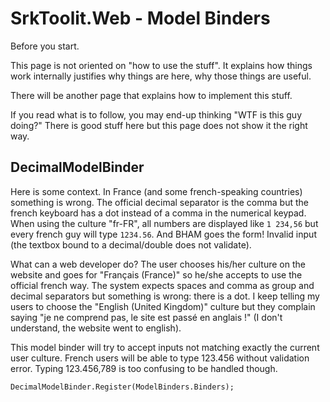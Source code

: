 SrkToolit.Web - Model Binders
=============================

Before you start.

This page is not oriented on "how to use the stuff". It explains how things work internally justifies why things are here, why those things are useful.

There will be another page that explains how to implement this stuff.

If you read what is to follow, you may end-up thinking "WTF is this guy doing?" There is good stuff here but this page does not show it the right way.



DecimalModelBinder
---------------------

Here is some context. In France (and some french-speaking countries) something is wrong. The official decimal separator is the comma but the french keyboard has a dot instead of a comma in the numerical keypad. When using the culture "fr-FR", all numbers are displayed like `1 234,56` but every french guy will type `1234.56`. And BHAM goes the form! Invalid input (the textbox bound to a decimal/double does not validate). 

What can a web developer do? The user chooses his/her culture on the website and goes for "Français (France)" so he/she accepts to use the official french way. The system expects spaces and comma as group and decimal separators but something is wrong: there is a dot. I keep telling my users to choose the "English (United Kingdom)" culture but they complain saying "je ne comprend pas, le site est passé en anglais !" (I don't understand, the website went to english).

This model binder will try to accept inputs not matching exactly the current user culture. French users will be able to type 123.456 without validation error. Typing 123.456,789 is too confusing to be handled though.

	DecimalModelBinder.Register(ModelBinders.Binders);

